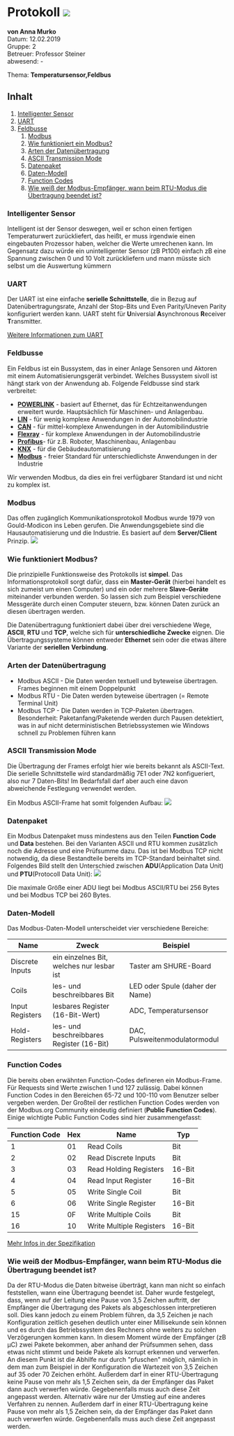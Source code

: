 # Protokoll ![](https://www.koerbler.com/neuigkeiten/wp-content/uploads/2013/03/htl-kaindorf.jpg)
**von Anna Murko**  
Datum: 12.02.2019  
Gruppe: 2  
Betreuer: Professor Steiner  
abwesend: -  
  
 Thema: **Temperatursensor,Feldbus**  
  


## Inhalt 
1. [Intelligenter Sensor]()     
1. [UART]()    
1. [Feldbusse]()  
    1. [Modbus]()  
    1. [Wie funktioniert ein Modbus?]() 
    1. [Arten der Datenübertragung]()  
    1. [ASCII Transmission Mode]()
    1. [Datenpaket]()
    1. [Daten-Modell]()
    1. [Function Codes]()
    1. [Wie weiß der Modbus-Empfänger, wann beim RTU-Modus die Übertragung beendet ist?  ]()
    
    

### Intelligenter Sensor
Intelligent ist der Sensor deswegen, weil er schon einen fertigen Temperaturwert zurückliefert, das heißt, er muss irgendwie einen eingebauten Prozessor haben, welcher die Werte umrechenen kann. Im Gegensatz dazu würde ein unintelligenter Sensor (zB Pt100) einfach zB eine Spannung zwischen 0 und 10 Volt zurückliefern und mann müsste sich selbst um die Auswertung kümmern

### UART

Der UART ist eine einfache **serielle Schnittstelle**, die in Bezug auf Datenübertragungsrate, Anzahl der Stop-Bits und Even Parity/Uneven Parity konfiguriert werden kann. UART steht für **U**niversial **A**synchronous **R**eceiver **T**ransmitter. 

[Weitere Informationen zum UART](https://www.mikrocontroller.net/articles/AVR-Tutorial:_UART)


### Feldbusse

Ein Feldbus ist ein Bussystem, das in einer Anlage Sensoren und Aktoren mit einem Automatisierungsgerät verbindet. Welches Bussystem sivoll ist  hängt stark von der Anwendung ab. Folgende Feldbusse sind stark verbreitet:

* **[POWERLINK](https://de.wikipedia.org/wiki/Ethernet_Powerlink)** - basiert auf Ethernet, das für Echtzeitanwendungen erweitert wurde. Hauptsächlich für Maschinen- und Anlagenbau. 
* **[LIN](https://de.wikipedia.org/wiki/Local_Interconnect_Network)** - für wenig komplexe Anwendungen in der Automobilindustrie
* **[CAN](https://de.wikipedia.org/wiki/Controller_Area_Network)** - für mittel-komplexe Anwendungen in der Automibilindustrie
* **[Flexray](https://de.wikipedia.org/wiki/FlexRay)** - für komplexe Anwendungen in der Automobilindustrie
* **[Profibus](https://de.wikipedia.org/wiki/Profibus)**- für z.B. Roboter, Maschinenbau, Anlagenbau
* **[KNX](https://de.wikipedia.org/wiki/KNX-Standard)** - für die Gebäudeautomatisierung
* **[Modbus](https://de.wikipedia.org/wiki/Modbus)** - freier Standard für unterschiedlichste Anwendungen in der Industrie

Wir verwenden Modbus, da dies ein frei verfügbarer Standard ist und nicht zu komplex ist.

### Modbus

Das offen zugänglich Kommunikationsprotokoll Modbus wurde 1979 von Gould-Modicon ins Leben gerufen. Die Anwendungsgebiete sind die Hausautomatisierung und die Industrie. Es basiert auf dem **Server/Client** Prinzip. 
![](https://github.com/HTLMechatronics/m15-la1-sx/blob/muranm15/ModbusServerClient.png)


### Wie funktioniert Modbus? 

Die prinzipielle Funktionsweise des Protokolls ist **simpel**. Das Informationsprotokoll sorgt dafür, dass ein **Master-Gerät** (hierbei handelt es sich zumeist um einen Computer) und ein oder mehrere **Slave-Geräte** miteinander verbunden werden. So lassen sich zum Beispiel verschiedene Messgeräte durch einen Computer steuern, bzw. können Daten zurück an diesen übertragen werden. 

Die Datenübertragung funktioniert dabei über drei verschiedene Wege, **ASCII**, **RTU** und **TCP**, welche sich für **unterschiedliche Zwecke** eignen. Die Übertragungssysteme können entweder **Ethernet** sein oder die etwas ältere Variante der **seriellen** **Verbindung**.



### Arten der Datenübertragung

* Modbus ASCII - Die Daten werden textuell und byteweise übertragen. Frames beginnen mit einem Doppelpunkt
* Modbus RTU - Die Daten werden byteweise übertragen (= Remote Terminal Unit)
* Modbus TCP - Die Daten werden in TCP-Paketen übertragen. Besonderheit: Paketanfang/Paketende werden durch Pausen detektiert, was in auf nicht deterministischen Betriebssystemen wie Windows schnell zu Problemen führen kann

### ASCII Transmission Mode

Die Übertragung der Frames erfolgt hier wie bereits bekannt als ASCII-Text. Die serielle Schnittstelle wird standardmäßig 7E1 oder 7N2 konfigueriert, also nur 7 Daten-Bits! Im Bedarfsfall darf aber auch eine davon abweichende Festlegung verwendet werden.

Ein Modbus ASCII-Frame hat somit folgenden Aufbau:
![](https://github.com/HTLMechatronics/m15-la1-sx/blob/muranm15/ModbusASCII.png)


### Datenpaket

Ein Modbus Datenpaket muss mindestens aus den Teilen **Function Code** und **Data** bestehen. Bei den Varianten ASCII und RTU kommen zusätzlich noch die Adresse und eine Prüfsumme dazu. Das ist bei Modbus TCP nicht notwendig, da diese Bestandteile bereits im TCP-Standard beinhaltet sind. Folgendes Bild stellt den Unterschied zwischen **ADU**(Application Data Unit) und **PTU**(Protocoll Data Unit):
![](https://github.com/HTLMechatronics/m15-la1-sx/blob/muranm15/ModbusADUPDU.png)



Die maximale Größe einer ADU liegt bei Modbus ASCII/RTU bei 256 Bytes und bei Modbus TCP bei 260 Bytes.

### Daten-Modell

Das Modbus-Daten-Modell unterscheidet vier verschiedene Bereiche:  

Name | Zweck | Beispiel
-----|-------|---------
Discrete Inputs | ein einzelnes Bit, welches nur lesbar ist | Taster am SHURE-Board
Coils | les- und beschreibbares Bit | LED oder Spule (daher der Name)
Input Registers | lesbares Register (16-Bit-Wert) | ADC, Temperatursensor
Hold-Registers | les- und beschreibbares Register (16-Bit) | DAC, Pulsweitenmodulatormodul  
  

### Function Codes

Die  bereits oben erwähnten Function-Codes defineren ein Modbus-Frame. Für Requests sind Werte zwischen 1 und 127 zulässig. Dabei können Function Codes in den Bereichen 65-72 und 100-110 vom Benutzer selber vergeben werden. Der Großteil der restlichen Function Codes werden von der Modbus.org Community eindeutig definiert (**Public Function Codes**).
Einige wichtigte Public Function Codes sind hier zusammengefasst:

Function Code | Hex | Name | Typ
--------------- | --------- | --------- | ---
1 | 01 | Read Coils | Bit
2 | 02 | Read Discrete Inputs | Bit
3 | 03 | Read Holding Registers | 16-Bit
4 | 04 | Read Input Register | 16-Bit
5 | 05 | Write Single Coil | Bit
6 | 06 | Write Single Register | 16-Bit 
15| 0F | Write Multiple Coils |	Bit
16| 10 | Write Multiple Registers | 16-Bit

[Mehr Infos in der Spezifikation](http://www.modbus.org/docs/Modbus_Application_Protocol_V1_1b3.pdf)


### Wie weiß der Modbus-Empfänger, wann beim RTU-Modus die Übertragung beendet ist?  
Da der RTU-Modus die Daten bitweise überträgt, kann man nicht so einfach feststellen, wann eine Übertragung beendet ist. Daher wurde festgelegt, dass, wenn auf der Leitung eine Pause von 3,5 Zeichen auftritt, der Empfänger die Übertragung des Pakets als abgeschlossen interpretieren soll. Dies kann jedoch zu einem Problem führen, da 3,5 Zeichen je nach Konfiguration zeitlich gesehen deutlich unter einer Millisekunde sein können und es durch das Betriebssystem des Rechners ohne weiters zu solchen Verzögerungen kommen kann. In diesem Moment würde der Empfänger (zB µC) zwei Pakete bekommen, aber anhand der Prüfsummen sehen, dass etwas nicht stimmt und beide Pakete als korrupt erkennen und verwerfen. An diesem Punkt ist die Abhilfe nur durch "pfuschen" möglich, nämlich in dem man zum Beispiel in der Konfiguration die Wartezeit von 3,5 Zeichen auf 35 oder 70 Zeichen erhöht. Außerdem darf in einer RTU-Übertragung keine Pause von mehr als 1,5 Zeichen sein, da der Empfänger das Paket dann auch verwerfen würde. Gegebenenfalls muss auch diese Zeit angepasst werden. Alternativ wäre nur der Umstieg auf eine anderes Verfahren zu nennen. Außerdem darf in einer RTU-Übertragung keine Pause von mehr als 1,5 Zeichen sein, da der Empfänger das Paket dann auch verwerfen würde. Gegebenenfalls muss auch diese Zeit angepasst werden. 


